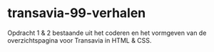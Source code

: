 # transavia-99-verhalen
Opdracht 1 & 2 bestaande uit het coderen en het vormgeven van de overzichtspagina voor Transavia in HTML & CSS.
